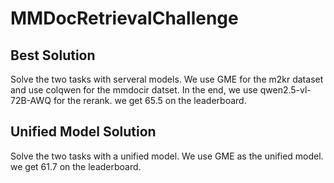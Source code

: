 # MMDocRetrievalChallenge

## Best Solution
Solve the two tasks with serveral models.
We use GME for the m2kr dataset and use colqwen for the mmdocir datset. In the end, we use qwen2.5-vl-72B-AWQ for the rerank.
we get 65.5 on the leaderboard.

## Unified Model Solution
Solve the two tasks with a unified model.
We use GME as the unified model.
we get 61.7 on the leaderboard.
